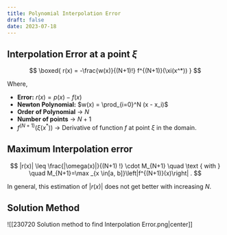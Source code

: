 ```yaml
---
title: Polynomial Interpolation Error
draft: false
date: 2023-07-18
---
```


## Interpolation Error at a point $\xi$

$$
\boxed{
r(x) = -\frac{w(x)}{(N+1)!} f^{(N+1)}(\xi(x^*))
}
$$


Where,
- **Error:** $r(x) = p(x) - f(x)$
- **Newton Polynomial:** $w(x) = \prod_{i=0}^N (x - x_i)$
- **Order of Polynomial** -> $N$  
- **Number of points** -> $N+1$
- $f^{(N+1)}(\xi(x^*))$ -> Derivative of function $f$ at point $\xi$ in the domain. 
## Maximum Interpolation error

$$
|r(x)| \leq \frac{|\omega(x)|}{(N+1) !} \cdot M_{N+1} \quad \text { with } \quad M_{N+1}=\max _{x \in[a, b]}\left|f^{(N+1)}(x)\right| .
$$


In general, this estimation of $|r(x)|$ does not get better with increasing $N$.

## Solution Method
![[230720 Solution method to find Interpolation Error.png|center]]
	
	



